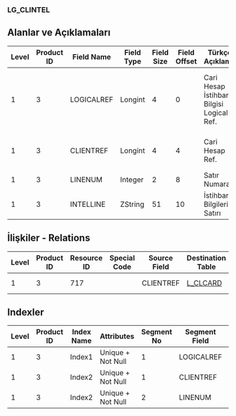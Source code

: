 ### LG_CLINTEL

## Alanlar ve Açıklamaları

**Level**|**Product ID**|**Field Name**|**Field Type**|**Field Size**|**Field Offset**|**Türkçe Açıklama**|**Expression**
-----|-----|-----|-----|-----|-----|-----|-----
1|3|LOGICALREF|Longint|4|0|Cari Hesap İstihbarat Bilgisi Logical Ref.|Accounts Receivable / Payable Additional Note Logical Reference
1|3|CLIENTREF|Longint|4|4|Cari Hesap Ref.|Accounts Receivable / Payable Reference
1|3|LINENUM|Integer|2|8|Satır Numarası|Line Number
1|3|INTELLINE|ZString|51|10|İstihbarat Bilgileri Satırı|Additional Notes Line

## İlişkiler - Relations

**Level**|**Product ID**|**Resource ID**|**Special Code**|**Source Field**|**Destination Table**|**Destination Field**|**Relation Type**|**Extra Condition**
-----|-----|-----|-----|-----|-----|-----|-----|-----
1|3|717||CLIENTREF|[L_CLCARD](../LG_CLCARD "L_CLCARD")|LOGICALREF|one-to-one|

## Indexler

**Level**|**Product ID**|**Index Name**|**Attributes**|**Segment No**|**Segment Field**|**Sense**
-----|-----|-----|-----|-----|-----|-----
1|3|Index1|Unique + Not Null|1|LOGICALREF|Ascending
1|3|Index2|Unique + Not Null|1|CLIENTREF|Ascending
1|3|Index2|Unique + Not Null|2|LINENUM|Ascending
